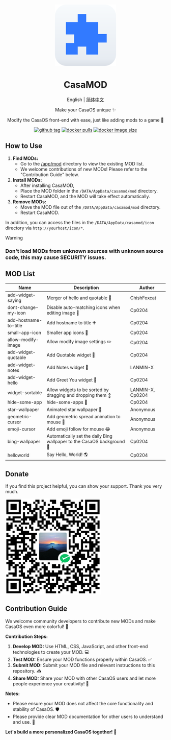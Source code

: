 <div align="center">

![logo](img/icon.png)

# CasaMOD

English | [简体中文](/README_CN.md)

Make your CasaOS unique ✨

Modify the CasaOS front-end with ease, just like adding mods to a game 🎨


[![github tag][gitHub-tag-image]][github-url] [![docker pulls][docker-pulls-image]][docker-url] [![docker image size][docker-image-size-image]][docker-url]

[gitHub-tag-image]: https://img.shields.io/github/v/tag/Cp0204/casamod
[docker-pulls-image]: https://img.shields.io/docker/pulls/cp0204/casamod
[docker-image-size-image]: https://img.shields.io/docker/image-size/cp0204/casamod
[github-url]: https://github.com/Cp0204/casamod
[docker-url]: https://hub.docker.com/r/cp0204/casamod

</div>

## How to Use

1. **Find MODs:**
    *   Go to the [/app/mod](/app/mod) directory to view the existing MOD list.
    *   We welcome contributions of new MODs! Please refer to the "Contribution Guide" below.
2. **Install MODs:**
    *   After installing CasaMOD,
    *   Place the MOD folder in the `/DATA/AppData/casamod/mod` directory.
    *   Restart CasaMOD, and the MOD will take effect automatically.
3. **Remove MODs:**
    *   Move the MOD file out of the `/DATA/AppData/casamod/mod` directory.
    *   Restart CasaMOD.

In addition, you can access the files in the `/DATA/AppData/casamod/icon` directory via `http://yourhost/icon/*`.

> [!WARNING]
> ### Don't load MODs from unknown sources with unknown source code, this may cause **SECURITY** issues.

## MOD List

| Name | Description | Author |
| ---- | ----------- | ------ |
| add-widget-saying | Merger of hello and quotable 👋 | ChishFoxcat |
| dont-change-my-icon | Disable auto-matching icons when editing image 🚫 | Cp0204 |
| add-hostname-to-title | Add hostname to title ➕ | Cp0204 |
| small-app-icon | Smaller app icons 🤏 | Cp0204 |
| allow-modify-image | Allow modify image settings ✏️ | Cp0204 |
| add-widget-quotable | Add Quotable widget 💬 | Cp0204 |
| add-widget-notes | Add Notes widget 📝 | LANMIN-X |
| add-widget-hello | Add Greet You widget 👋 | Cp0204 |
| widget-sortable | Allow widgets to be sorted by dragging and dropping them ↕️ | LANMIN-X, Cp0204 |
| hide-some-app | hide-some-apps 🙈 | Cp0204 |
| star-wallpaper | Animated star wallpaper 🌌 | Anonymous |
| geometric-cursor | Add geometric spread animation to mouse 💠 | Anonymous |
| emoji-cursor | Add emoji follow for mouse 😂 | Anonymous |
| bing-wallpaper | Automatically set the daily Bing wallpaper to the CasaOS background 🌇 | Cp0204 |
| helloworld | Say Hello, World! 🌎 | Cp0204 |

## Donate

If you find this project helpful, you can show your support. Thank you very much.

![WeChatPay](/img/wechat_pay_qrcode.png)

## Contribution Guide

We welcome community developers to contribute new MODs and make CasaOS even more colorful! 💖

**Contribution Steps:**

1. **Develop MOD:** Use HTML, CSS, JavaScript, and other front-end technologies to create your MOD. 💻
2. **Test MOD:** Ensure your MOD functions properly within CasaOS. ✅
3. **Submit MOD:** Submit your MOD file and relevant instructions to this repository. 📥
4. **Share MOD:** Share your MOD with other CasaOS users and let more people experience your creativity! 🎉

**Notes:**

*   Please ensure your MOD does not affect the core functionality and stability of CasaOS. 🛡️
*   Please provide clear MOD documentation for other users to understand and use. 📖

**Let's build a more personalized CasaOS together! 🚀**




